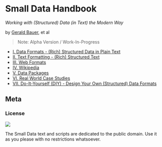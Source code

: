 

# Small Data Handbook

_Working with (Structured) Data (in Text) the Modern Way_

by [Gerald Bauer](https://github.com/geraldb), et al

> Note: Alpha Version / Work-In-Progress

- [I.   Data Formats - (Rich) Structured Data in Plain Text](01__Data_formats)
- [II.  Text Formatting - (Rich) Structured Text](02__Text_formatting)
- [III. Web Formats](03__Web_formats)
- [IV.  Wikipedia](04__Wikipedia)
- [V.   Data Packages](05__Data_packages)
- [VI.  Real World Case Studies](06__Case_studies)
- [VII. Do-It-Yourself (DIY) - Design Your Own (Structured) Data Formats](07__Design)




## Meta

### License

![](https://publicdomainworks.github.io/buttons/zero88x31.png)

The Small Data text and scripts are dedicated to the public domain.
Use it as you please with no restrictions whatsoever.
